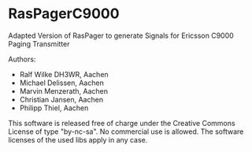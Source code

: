 # RasPagerC9000
Adapted Version of RasPager to generate Signals for Ericsson C9000 Paging Transmitter

Authors:
* Ralf Wilke DH3WR, Aachen
* Michael Delissen, Aachen
* Marvin Menzerath, Aachen
* Christian Jansen, Aachen
* Philipp Thiel, Aachen

This software is released free of charge under the Creative Commons License of type "by-nc-sa". No commercial use is allowed. The software licenses of the used libs apply in any case.
